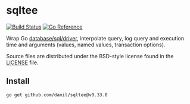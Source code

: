 # sqltee

[![Build Status](https://cloud.drone.io/api/badges/danil/sqltee/status.svg)](https://cloud.drone.io/danil/sqltee)
[![Go Reference](https://pkg.go.dev/badge/github.com/danil/sqltee.svg)](https://pkg.go.dev/github.com/danil/sqltee)

Wrap Go [database/sql/driver][], interpolate query, log query and execution time
and arguments (values, named values, transaction options).

Source files are distributed under the BSD-style license
found in the [LICENSE](./LICENSE) file.

[database/sql/driver]: https://golang.org/pkg/database/sql/driver

## Install

    go get github.com/danil/sqltee@v0.33.0
